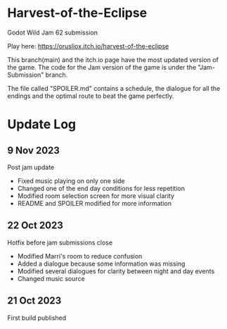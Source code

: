 # Harvest-of-the-Eclipse
Godot Wild Jam 62 submission

Play here: https://orusliox.itch.io/harvest-of-the-eclipse

This branch(main) and the itch.io page have the most updated version of the game. The code for the Jam version of the game is under the "Jam-Submission" branch.

The file called "SPOILER.md" contains a schedule, the dialogue for all the endings and the optimal route to beat the game perfectly.

# Update Log
## 9 Nov 2023
Post jam update
- Fixed music playing on only one side
- Changed one of the end day conditions for less repetition
- Modified room selection screen for more visual clarity
- README and SPOILER modified for more information
## 22 Oct 2023
Hotfix before jam submissions close
- Modified Marri's room to reduce confusion
- Added a dialogue because some information was missing
- Modified several dialogues for clarity between night and day events
- Changed music source
## 21 Oct 2023
First build published

